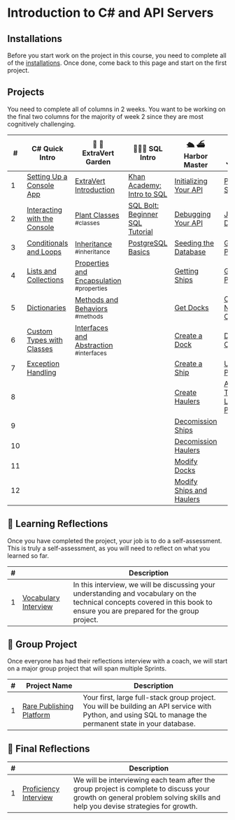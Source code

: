 # Introduction to C# and API Servers

## Installations

Before you start work on the project in this course, you need to complete all of the [installations](./chapters/book-1-installations.md). Once done, come back to this page and start on the first project.

## Projects

You need to complete all of columns in 2 weeks. You want to be working on the final two columns for the majority of week 2 since they are most cognitively challenging.

| # | C# Quick Intro | 🌿 🌱 <br/> ExtraVert Garden | 🧑🏽‍💻 SQL Intro | 🛳️ ⛴️ <br/> Harbor Master | 💎 💍 <br/> Jewelry Junction |
|--|--|--|--|--|--|
| 1 | [Setting Up a Console App][1] | [ExtraVert Introduction][6] | [Khan Academy: Intro to SQL][28]  | [Initializing Your API][33] | [Project Setup][16]|
| 2 | [Interacting with the Console][2] | [Plant Classes][7] <br/> <sub style="font-size:0.85rem;">\#classes</sub> | [SQL Bolt: Beginner SQL Tutorial][29] | [Debugging Your API][12] | [Jewelry Database][17] |
| 3 | [Conditionals and Loops][3] | [Inheritance][8] <br/> <sub style="font-size:0.85rem;">\#inheritance</sub> | [PostgreSQL Basics][11] | [Seeding the Database][34] | [Get All Products][18] |
| 4 | [Lists and Collections][4] | [Properties and Encapsulation][9] <br/> <sub style="font-size:0.85rem;">\#properties</sub> | | [Getting Ships][35] | [Get Single Product][19] |
| 5 | [Dictionaries][5] | [Methods and Behaviors][10] <br/> <sub style="font-size:0.85rem;">\#methods</sub> | | [Get Docks][36] | [Create New Order][20] |
| 6 | [Custom Types with Classes][26] | [Interfaces and Abstraction][15] <br/> <sub style="font-size:0.85rem;">\#interfaces</sub> | | [Create a Dock][37] | [Delete an Order][21] |
| 7 | [Exception Handling][27] | | | [Create a Ship][38] | [Update a Product][22] |
| 8 | | | | [Create Haulers][39] | [Advanced Tasks for LLM Prompting][42] |
| 9 | | | | [Decomission Ships][40] | |
| 10 | | | | [Decomission Haulers][41] | |
| 11 | | | | [Modify Docks][43] | |
| 12 | | | | [Modify Ships and Haulers][44] | |

## 🤔 Learning Reflections

Once you have completed the project, your job is to do a self-assessment. This is truly a self-assessment, as you will need to reflect on what you learned so far.

| #   |  | Description |
| --- | ------------------ | --- |
| 1   | [Vocabulary Interview][30] | In this interview, we will be discussing your understanding and vocabulary on the technical concepts covered in this book to ensure you are prepared for the group project. |

## 🔐 Group Project

Once everyone has had their reflections interview with a coach, we will start on a major group project that will span multiple Sprints.

| # | Project&nbsp;Name | Description |
|--|--|--|
|1| [Rare Publishing Platform][31] | Your first, large full-stack group project. You will be building an API service with Python, and using SQL to manage the permanent state in your database. |

## 🤔 Final Reflections

| #   |  | Description |
| --- | ------------------ | --- |
| 1   | [Proficiency Interview][32] | We will be interviewing each team after the group project is complete to discuss your growth on general problem solving skills and help you devise strategies for growth. |


[1]: ./chapters/setting-up-console-app.md
[2]: ./chapters/interacting-with-console.md
[3]: ./chapters/conditionals-and-loops.md
[4]: ./chapters/thrown-for-a-loop-lists.md
[5]: ./chapters/dictionaries.md
[6]: ./chapters/extravert-intro.md
[7]: ./chapters/extravert-plant-classes.md
[8]: ./chapters/extravert-inheritance.md
[9]: ./chapters/extravert-properties.md
[10]: ./chapters/extravert-methods.md
[11]: ./chapters/postgres-basics.md
[12]: ./chapters/debugging-csharp.md
[13]: ./chapters/minimal-api-setup.md
[14]: ./chapters/harbor-database.md
[15]: ./chapters/extravert-interfaces.md
[16]: ./chapters/jewelry-setup.md
[17]: ./chapters/jewelry-database.md
[18]: ./chapters/jewelry-get-all.md
[19]: ./chapters/jewelry-get-single.md
[20]: ./chapters/jewelry-create-order.md
[21]: ./chapters/jewelry-delete-order.md
[22]: ./chapters/jewelry-update-product.md
[24]: ./chapters/BANGAZON.md
[25]: ./chapters/working-with-integers.md
[26]: ./chapters/custom-types-with-classes.md
[27]: ./chapters/handling-exceptions.md
[28]: https://www.khanacademy.org/computing/computer-programming/sql
[29]: https://sqlbolt.com/
[30]: ./chapters/INITIAL_REFLECTIONS.md
[31]: ./chapters/RARE.md
[32]: ./chapters/FINAL_REFLECTIONS.md
[33]: ./chapters/harbor-master-init.md
[34]: ./chapters/harbor-master-seeding.md
[35]: ./chapters/harbor-master-get-ships.md
[36]: ./chapters/harbor-master-get-docks.md
[37]: ./chapters/harbor-master-post-docks.md
[38]: ./chapters/harbor-master-post-ships.md
[39]: ./chapters/harbor-master-post-haulers.md
[40]: ./chapters/harbor-master-delete-ships.md
[41]: ./chapters/harbor-master-delete-exercise.md
[42]: ./chapters/llm-guided-tasks.md
[43]: ./chapters/harbor-master-modify-docks.md
[44]: ./chapters/harbor-master-modify-ships-haulers.md
